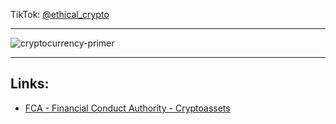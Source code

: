 TikTok: [@ethical_crypto](https://www.tiktok.com/@ethical_crypto)

---

![cryptocurrency-primer](https://user-images.githubusercontent.com/944010/191090114-7b0129ad-96b4-4811-b518-e156cac4e145.jpg)

---

## Links:
* [FCA - Financial Conduct Authority - Cryptoassets](https://www.fca.org.uk/consumers/cryptoassets)
